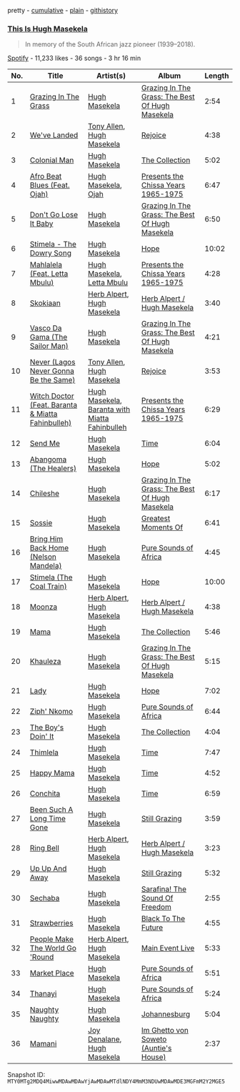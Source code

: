 pretty - [cumulative](/playlists/cumulative/37i9dQZF1DX0do1Z6kTyyR.md) - [plain](/playlists/plain/37i9dQZF1DX0do1Z6kTyyR) - [githistory](https://github.githistory.xyz/mackorone/spotify-playlist-archive/blob/main/playlists/plain/37i9dQZF1DX0do1Z6kTyyR)

### [This Is Hugh Masekela](https://open.spotify.com/playlist/37i9dQZF1DX0do1Z6kTyyR)

> In memory of the South African jazz pioneer \(1939–2018\).

[Spotify](https://open.spotify.com/user/spotify) - 11,233 likes - 36 songs - 3 hr 16 min

| No. | Title | Artist(s) | Album | Length |
|---|---|---|---|---|
| 1 | [Grazing In The Grass](https://open.spotify.com/track/4ewr2YZx2pXsxDTC4mWFob) | [Hugh Masekela](https://open.spotify.com/artist/1b3F5FI7TX4IWTNA4P1kWp) | [Grazing In The Grass: The Best Of Hugh Masekela](https://open.spotify.com/album/35YSmtpQl7AQKr39nMDKD9) | 2:54 |
| 2 | [We've Landed](https://open.spotify.com/track/1fcF3A2sQXYMzqnlDMVEpr) | [Tony Allen](https://open.spotify.com/artist/6JpZEemWmunccsrHXFUOgi), [Hugh Masekela](https://open.spotify.com/artist/1b3F5FI7TX4IWTNA4P1kWp) | [Rejoice](https://open.spotify.com/album/061q5E43gIp25oJxVxvAav) | 4:38 |
| 3 | [Colonial Man](https://open.spotify.com/track/3BfQjJnJmsloA8hUhkIda0) | [Hugh Masekela](https://open.spotify.com/artist/1b3F5FI7TX4IWTNA4P1kWp) | [The Collection](https://open.spotify.com/album/3tVXsHKwCoQqCgisln9vMY) | 5:02 |
| 4 | [Afro Beat Blues \(Feat\. Ojah\)](https://open.spotify.com/track/4Ua2SU25r2XCnT8CpmYAyM) | [Hugh Masekela](https://open.spotify.com/artist/1b3F5FI7TX4IWTNA4P1kWp), [Ojah](https://open.spotify.com/artist/4rdXJh5pnHQxhvmlCPJKwp) | [Presents the Chissa Years 1965\-1975](https://open.spotify.com/album/3kAccw0xfJEIayWAiyvKI4) | 6:47 |
| 5 | [Don't Go Lose It Baby](https://open.spotify.com/track/6OmycgKSlz5VDri540KrIc) | [Hugh Masekela](https://open.spotify.com/artist/1b3F5FI7TX4IWTNA4P1kWp) | [Grazing In The Grass: The Best Of Hugh Masekela](https://open.spotify.com/album/35YSmtpQl7AQKr39nMDKD9) | 6:50 |
| 6 | [Stimela \- The Dowry Song](https://open.spotify.com/track/5CzM7bCPqFUF1eWh4nvVXy) | [Hugh Masekela](https://open.spotify.com/artist/1b3F5FI7TX4IWTNA4P1kWp) | [Hope](https://open.spotify.com/album/7cSZwj3u1FR4AQqI3ANO5r) | 10:02 |
| 7 | [Mahlalela \(Feat\. Letta Mbulu\)](https://open.spotify.com/track/79vn8aL5iSKxAfJL0rRHIw) | [Hugh Masekela](https://open.spotify.com/artist/1b3F5FI7TX4IWTNA4P1kWp), [Letta Mbulu](https://open.spotify.com/artist/7iwwcDXXToUdUoDYP70EA0) | [Presents the Chissa Years 1965\-1975](https://open.spotify.com/album/3kAccw0xfJEIayWAiyvKI4) | 4:28 |
| 8 | [Skokiaan](https://open.spotify.com/track/5By54UfIlbEMnXTrsKpbWJ) | [Herb Alpert](https://open.spotify.com/artist/1PqdKx88nAgPolRy079lMl), [Hugh Masekela](https://open.spotify.com/artist/1b3F5FI7TX4IWTNA4P1kWp) | [Herb Alpert / Hugh Masekela](https://open.spotify.com/album/1PBWH6SJCatM6dBCHLod5A) | 3:40 |
| 9 | [Vasco Da Gama \(The Sailor Man\)](https://open.spotify.com/track/7JF8ihWdCyY2z8gOEVO620) | [Hugh Masekela](https://open.spotify.com/artist/1b3F5FI7TX4IWTNA4P1kWp) | [Grazing In The Grass: The Best Of Hugh Masekela](https://open.spotify.com/album/35YSmtpQl7AQKr39nMDKD9) | 4:21 |
| 10 | [Never \(Lagos Never Gonna Be the Same\)](https://open.spotify.com/track/4aTcopxonBr4JVajnsGi6K) | [Tony Allen](https://open.spotify.com/artist/6JpZEemWmunccsrHXFUOgi), [Hugh Masekela](https://open.spotify.com/artist/1b3F5FI7TX4IWTNA4P1kWp) | [Rejoice](https://open.spotify.com/album/061q5E43gIp25oJxVxvAav) | 3:53 |
| 11 | [Witch Doctor \(Feat\. Baranta & Miatta Fahinbulleh\)](https://open.spotify.com/track/32lqu8N1mAgbDZhnhMPezR) | [Hugh Masekela](https://open.spotify.com/artist/1b3F5FI7TX4IWTNA4P1kWp), [Baranta with Miatta Fahinbulleh](https://open.spotify.com/artist/57SqA0w60AJyD7Y4RgLCkW) | [Presents the Chissa Years 1965\-1975](https://open.spotify.com/album/3kAccw0xfJEIayWAiyvKI4) | 6:29 |
| 12 | [Send Me](https://open.spotify.com/track/5qGYulTDwei2GxidoiRbfP) | [Hugh Masekela](https://open.spotify.com/artist/1b3F5FI7TX4IWTNA4P1kWp) | [Time](https://open.spotify.com/album/5aToAoOFpCP6cETb803Fmz) | 6:04 |
| 13 | [Abangoma \(The Healers\)](https://open.spotify.com/track/44QaU861OUsxD6fBJ0hzDT) | [Hugh Masekela](https://open.spotify.com/artist/1b3F5FI7TX4IWTNA4P1kWp) | [Hope](https://open.spotify.com/album/2Ubm26bDPar5pEM0wsajZt) | 5:02 |
| 14 | [Chileshe](https://open.spotify.com/track/0g9NniRmRTQsCVHMST0Z4H) | [Hugh Masekela](https://open.spotify.com/artist/1b3F5FI7TX4IWTNA4P1kWp) | [Grazing In The Grass: The Best Of Hugh Masekela](https://open.spotify.com/album/35YSmtpQl7AQKr39nMDKD9) | 6:17 |
| 15 | [Sossie](https://open.spotify.com/track/3bAsAVaVeoWk4zZqVcz5X2) | [Hugh Masekela](https://open.spotify.com/artist/1b3F5FI7TX4IWTNA4P1kWp) | [Greatest Moments Of](https://open.spotify.com/album/64OQNeTS9r2vmrDWSmhSvy) | 6:41 |
| 16 | [Bring Him Back Home \(Nelson Mandela\)](https://open.spotify.com/track/7jXFz9TJBLQ8FcVWMtg2G5) | [Hugh Masekela](https://open.spotify.com/artist/1b3F5FI7TX4IWTNA4P1kWp) | [Pure Sounds of Africa](https://open.spotify.com/album/4Gmh2qeyIv04wytrc9F5Ab) | 4:45 |
| 17 | [Stimela \(The Coal Train\)](https://open.spotify.com/track/6MHWjwVdE9ZWQZdDXXLocN) | [Hugh Masekela](https://open.spotify.com/artist/1b3F5FI7TX4IWTNA4P1kWp) | [Hope](https://open.spotify.com/album/2Ubm26bDPar5pEM0wsajZt) | 10:00 |
| 18 | [Moonza](https://open.spotify.com/track/0WHqQkgIxYOPe2FnPHlI3J) | [Herb Alpert](https://open.spotify.com/artist/1PqdKx88nAgPolRy079lMl), [Hugh Masekela](https://open.spotify.com/artist/1b3F5FI7TX4IWTNA4P1kWp) | [Herb Alpert / Hugh Masekela](https://open.spotify.com/album/1PBWH6SJCatM6dBCHLod5A) | 4:38 |
| 19 | [Mama](https://open.spotify.com/track/6E3tTH2pCrECZKTUulcyI5) | [Hugh Masekela](https://open.spotify.com/artist/1b3F5FI7TX4IWTNA4P1kWp) | [The Collection](https://open.spotify.com/album/2bEh6USdBs2EIUopY19TdG) | 5:46 |
| 20 | [Khauleza](https://open.spotify.com/track/2HjZB3cdvHytvCyECaKzpH) | [Hugh Masekela](https://open.spotify.com/artist/1b3F5FI7TX4IWTNA4P1kWp) | [Grazing In The Grass: The Best Of Hugh Masekela](https://open.spotify.com/album/35YSmtpQl7AQKr39nMDKD9) | 5:15 |
| 21 | [Lady](https://open.spotify.com/track/1zCRcycmVgz6Mq1MO67n5N) | [Hugh Masekela](https://open.spotify.com/artist/1b3F5FI7TX4IWTNA4P1kWp) | [Hope](https://open.spotify.com/album/2Ubm26bDPar5pEM0wsajZt) | 7:02 |
| 22 | [Ziph' Nkomo](https://open.spotify.com/track/1RIWujZXXFjvCVSZJUlb6t) | [Hugh Masekela](https://open.spotify.com/artist/1b3F5FI7TX4IWTNA4P1kWp) | [Pure Sounds of Africa](https://open.spotify.com/album/4Gmh2qeyIv04wytrc9F5Ab) | 6:44 |
| 23 | [The Boy's Doin' It](https://open.spotify.com/track/2TFCvJDlt3aoTqzN7LRl5D) | [Hugh Masekela](https://open.spotify.com/artist/1b3F5FI7TX4IWTNA4P1kWp) | [The Collection](https://open.spotify.com/album/2bEh6USdBs2EIUopY19TdG) | 4:04 |
| 24 | [Thimlela](https://open.spotify.com/track/5gHX89WgncqrmdH3ojN95d) | [Hugh Masekela](https://open.spotify.com/artist/1b3F5FI7TX4IWTNA4P1kWp) | [Time](https://open.spotify.com/album/5aToAoOFpCP6cETb803Fmz) | 7:47 |
| 25 | [Happy Mama](https://open.spotify.com/track/37FRVlc63dOOmmdBZoIK5A) | [Hugh Masekela](https://open.spotify.com/artist/1b3F5FI7TX4IWTNA4P1kWp) | [Time](https://open.spotify.com/album/5aToAoOFpCP6cETb803Fmz) | 4:52 |
| 26 | [Conchita](https://open.spotify.com/track/23EuI1z7Gffmb7ez8n61tq) | [Hugh Masekela](https://open.spotify.com/artist/1b3F5FI7TX4IWTNA4P1kWp) | [Time](https://open.spotify.com/album/5aToAoOFpCP6cETb803Fmz) | 6:59 |
| 27 | [Been Such A Long Time Gone](https://open.spotify.com/track/4wG28SEzjz5yEVDJ0d7fi0) | [Hugh Masekela](https://open.spotify.com/artist/1b3F5FI7TX4IWTNA4P1kWp) | [Still Grazing](https://open.spotify.com/album/1Fu67AET7JzPJZSspXMCWZ) | 3:59 |
| 28 | [Ring Bell](https://open.spotify.com/track/1LjeaqT5o2gqLQTFynkeQb) | [Herb Alpert](https://open.spotify.com/artist/1PqdKx88nAgPolRy079lMl), [Hugh Masekela](https://open.spotify.com/artist/1b3F5FI7TX4IWTNA4P1kWp) | [Herb Alpert / Hugh Masekela](https://open.spotify.com/album/1PBWH6SJCatM6dBCHLod5A) | 3:23 |
| 29 | [Up Up And Away](https://open.spotify.com/track/6aRJ9GPXWOLcatUSZQOaQn) | [Hugh Masekela](https://open.spotify.com/artist/1b3F5FI7TX4IWTNA4P1kWp) | [Still Grazing](https://open.spotify.com/album/1Fu67AET7JzPJZSspXMCWZ) | 5:32 |
| 30 | [Sechaba](https://open.spotify.com/track/0e5UqCO2phP2DgD4aYSeEA) | [Hugh Masekela](https://open.spotify.com/artist/1b3F5FI7TX4IWTNA4P1kWp) | [Sarafina! The Sound Of Freedom](https://open.spotify.com/album/2lumpSO6GsjUwZhvIto0Mp) | 2:55 |
| 31 | [Strawberries](https://open.spotify.com/track/6m1HBE9TBXTMeRFLWObgGP) | [Hugh Masekela](https://open.spotify.com/artist/1b3F5FI7TX4IWTNA4P1kWp) | [Black To The Future](https://open.spotify.com/album/5uh6r0ws4FRmNAAsO0R798) | 4:55 |
| 32 | [People Make The World Go 'Round](https://open.spotify.com/track/7061GEUBdrbWacWIZs6Zjg) | [Herb Alpert](https://open.spotify.com/artist/1PqdKx88nAgPolRy079lMl), [Hugh Masekela](https://open.spotify.com/artist/1b3F5FI7TX4IWTNA4P1kWp) | [Main Event Live](https://open.spotify.com/album/0SxYs2dDMYntFDPxQdUCYJ) | 5:33 |
| 33 | [Market Place](https://open.spotify.com/track/7k5NirlwBKs4LimkoYW444) | [Hugh Masekela](https://open.spotify.com/artist/1b3F5FI7TX4IWTNA4P1kWp) | [Pure Sounds of Africa](https://open.spotify.com/album/4Gmh2qeyIv04wytrc9F5Ab) | 5:51 |
| 34 | [Thanayi](https://open.spotify.com/track/4D26OBdQX1JPs2yYwAugea) | [Hugh Masekela](https://open.spotify.com/artist/1b3F5FI7TX4IWTNA4P1kWp) | [Pure Sounds of Africa](https://open.spotify.com/album/4Gmh2qeyIv04wytrc9F5Ab) | 5:24 |
| 35 | [Naughty Naughty](https://open.spotify.com/track/7wzWv7lDJmwzvrvMQ0Prtg) | [Hugh Masekela](https://open.spotify.com/artist/1b3F5FI7TX4IWTNA4P1kWp) | [Johannesburg](https://open.spotify.com/album/3OhHUq4BFb2LlrqkDWNqRE) | 5:04 |
| 36 | [Mamani](https://open.spotify.com/track/6pho1AoUYje8KbVbUc2R1Q) | [Joy Denalane](https://open.spotify.com/artist/5vP3nmsaGrondXXS5BvrSH), [Hugh Masekela](https://open.spotify.com/artist/1b3F5FI7TX4IWTNA4P1kWp) | [Im Ghetto von Soweto \(Auntie's House\)](https://open.spotify.com/album/5cKVJDGTZYzdkpUx43rZNF) | 2:37 |

Snapshot ID: `MTY0MTg2MDQ4MiwwMDAwMDAwYjAwMDAwMTdlNDY4MmM3NDUwMDAwMDE3MGFmM2Y2MGE5`
